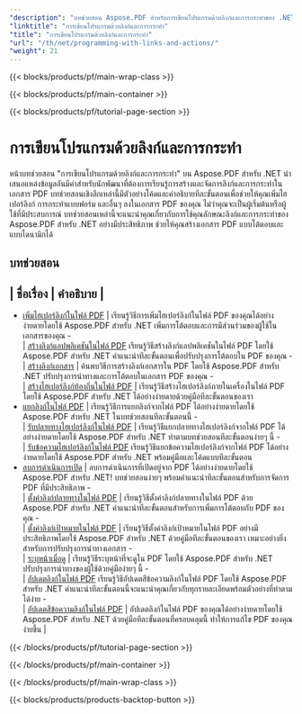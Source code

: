 ```yaml
---
"description": "บทช่วยสอน Aspose.PDF สำหรับการเขียนโปรแกรมด้วยลิงก์และการกระทำของ .NET เป็นแหล่งข้อมูลที่ครอบคลุมสำหรับการเรียนรู้การสร้างและการจัดการลิงก์แบบโต้ตอบในเอกสาร PDF"
"linktitle": "การเขียนโปรแกรมด้วยลิงก์และการกระทำ"
"title": "การเขียนโปรแกรมด้วยลิงก์และการกระทำ"
"url": "/th/net/programming-with-links-and-actions/"
"weight": 21
---
```


{{< blocks/products/pf/main-wrap-class >}}

{{< blocks/products/pf/main-container >}}

{{< blocks/products/pf/tutorial-page-section >}}

# การเขียนโปรแกรมด้วยลิงก์และการกระทำ

หน้าบทช่วยสอน "การเขียนโปรแกรมด้วยลิงก์และการกระทำ" บน Aspose.PDF สำหรับ .NET นำเสนอแหล่งข้อมูลอันมีค่าสำหรับนักพัฒนาที่ต้องการเรียนรู้การสร้างและจัดการลิงก์และการกระทำในเอกสาร PDF บทช่วยสอนเชิงลึกเหล่านี้มีตัวอย่างโค้ดและคำอธิบายทีละขั้นตอนเพื่อช่วยให้คุณเพิ่มไฮเปอร์ลิงก์ การกระทำแบบฟอร์ม และอื่นๆ ลงในเอกสาร PDF ของคุณ ไม่ว่าคุณจะเป็นผู้เริ่มต้นหรือผู้ใช้ที่มีประสบการณ์ บทช่วยสอนเหล่านี้จะแนะนำคุณเกี่ยวกับการใช้คุณลักษณะลิงก์และการกระทำของ Aspose.PDF สำหรับ .NET อย่างมีประสิทธิภาพ ช่วยให้คุณสร้างเอกสาร PDF แบบโต้ตอบและแบบไดนามิกได้

## บทช่วยสอน
| ชื่อเรื่อง | คำอธิบาย |
- 
- [เพิ่มไฮเปอร์ลิงก์ในไฟล์ PDF](./add-hyperlink/) | เรียนรู้วิธีการเพิ่มไฮเปอร์ลิงก์ในไฟล์ PDF ของคุณได้อย่างง่ายดายโดยใช้ Aspose.PDF สำหรับ .NET เพิ่มการโต้ตอบและการมีส่วนร่วมของผู้ใช้ในเอกสารของคุณ -  
| [สร้างลิงก์แอปพลิเคชันในไฟล์ PDF](./create-application-link/) เรียนรู้วิธีสร้างลิงก์แอปพลิเคชันในไฟล์ PDF โดยใช้ Aspose.PDF สำหรับ .NET คำแนะนำทีละขั้นตอนเพื่อปรับปรุงการโต้ตอบใน PDF ของคุณ -  
| [สร้างลิงก์เอกสาร](./create-document-link/) | ค้นพบวิธีการสร้างลิงก์เอกสารใน PDF โดยใช้ Aspose.PDF สำหรับ .NET ปรับปรุงการนำทางและการโต้ตอบในเอกสาร PDF ของคุณ -  
| [สร้างไฮเปอร์ลิงก์ท้องถิ่นในไฟล์ PDF](./create-local-hyperlink/) | เรียนรู้วิธีสร้างไฮเปอร์ลิงก์ภายในเครื่องในไฟล์ PDF โดยใช้ Aspose.PDF สำหรับ .NET ได้อย่างง่ายดายด้วยคู่มือทีละขั้นตอนของเรา  
- [แยกลิงก์ในไฟล์ PDF](./extract-links/) | เรียนรู้วิธีการแยกลิงก์จากไฟล์ PDF ได้อย่างง่ายดายโดยใช้ Aspose.PDF สำหรับ .NET ในบทช่วยสอนทีละขั้นตอนนี้ -  
| [รับปลายทางไฮเปอร์ลิงก์ในไฟล์ PDF](./get-hyperlink-destinations/) | เรียนรู้วิธีแยกปลายทางไฮเปอร์ลิงก์จากไฟล์ PDF ได้อย่างง่ายดายโดยใช้ Aspose.PDF สำหรับ .NET ทำตามบทช่วยสอนทีละขั้นตอนง่ายๆ นี้ -  
| [รับข้อความไฮเปอร์ลิงก์ในไฟล์ PDF](./get-hyperlink-text/) เรียนรู้วิธีแยกข้อความไฮเปอร์ลิงก์จากไฟล์ PDF ได้อย่างง่ายดายโดยใช้ Aspose.PDF สำหรับ .NET พร้อมคู่มือและโค้ดแบบทีละขั้นตอน  
- [ลบการดำเนินการเปิด](./remove-open-action/) | ลบการดำเนินการที่เปิดอยู่จาก PDF ได้อย่างง่ายดายโดยใช้ Aspose.PDF สำหรับ .NET! บทช่วยสอนง่ายๆ พร้อมคำแนะนำทีละขั้นตอนสำหรับการจัดการ PDF ที่มีประสิทธิภาพ -  
| [ตั้งค่าลิงก์ปลายทางในไฟล์ PDF](./set-destination-link/) | เรียนรู้วิธีตั้งค่าลิงก์ปลายทางในไฟล์ PDF ด้วย Aspose.PDF สำหรับ .NET คำแนะนำทีละขั้นตอนสำหรับการเพิ่มการโต้ตอบกับ PDF ของคุณ -  
| [ตั้งค่าลิงก์เป้าหมายในไฟล์ PDF](./set-target-link/) | เรียนรู้วิธีตั้งค่าลิงก์เป้าหมายในไฟล์ PDF อย่างมีประสิทธิภาพโดยใช้ Aspose.PDF สำหรับ .NET ด้วยคู่มือทีละขั้นตอนของเรา เหมาะอย่างยิ่งสำหรับการปรับปรุงการนำทางเอกสาร -  
| [ระบุหน้าเมื่อดู](./specify-page-when-viewing/) | เรียนรู้วิธีระบุหน้าที่จะดูใน PDF โดยใช้ Aspose.PDF สำหรับ .NET ปรับปรุงการนำทางของผู้ใช้ด้วยคู่มือง่ายๆ นี้ -  
| [อัปเดตลิงก์ในไฟล์ PDF](./update-links/) เรียนรู้วิธีอัปเดตสีข้อความลิงก์ในไฟล์ PDF โดยใช้ Aspose.PDF สำหรับ .NET คำแนะนำทีละขั้นตอนนี้จะแนะนำคุณเกี่ยวกับทุกรายละเอียดพร้อมตัวอย่างที่ทำตามได้ง่าย -  
| [อัปเดตสีข้อความลิงก์ในไฟล์ PDF](./update-link-text-color/) | อัปเดตลิงก์ในไฟล์ PDF ของคุณได้อย่างง่ายดายโดยใช้ Aspose.PDF สำหรับ .NET ด้วยคู่มือทีละขั้นตอนที่ครอบคลุมนี้ ทำให้การแก้ไข PDF ของคุณง่ายขึ้น |  

{{< /blocks/products/pf/tutorial-page-section >}}

{{< /blocks/products/pf/main-container >}}

{{< /blocks/products/pf/main-wrap-class >}}

{{< blocks/products/products-backtop-button >}}